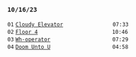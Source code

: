 ### `10/16/23`
`01` [`Cloudy Elevator`](cloudy-elevator.mp3)        `07:33`  
`02` [`Floor 4`](floor-4.mp3)            `10:46`  
`03` [`Wh-operator`](wh-operator.mp3)          `07:29`  
`04` [`Doom Unto U`](doom-unto-u.mp3)          `04:58`